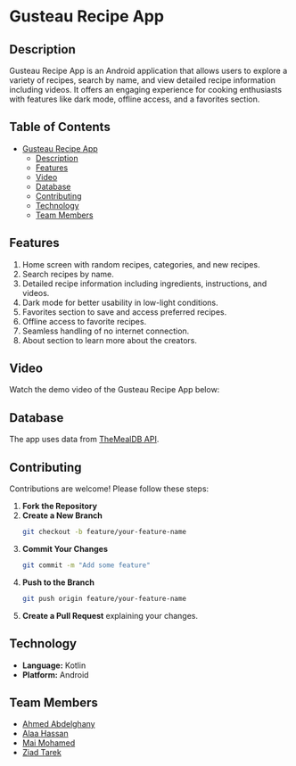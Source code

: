 # Gusteau Recipe App

## Description
Gusteau Recipe App is an Android application that allows users to explore a variety of recipes, search by name, and view detailed recipe information including videos. It offers an engaging experience for cooking enthusiasts with features like dark mode, offline access, and a favorites section.

## Table of Contents

- [Gusteau Recipe App](#gusteau-recipe-app)
  - [Description](#description)
  - [Features](#features)
  - [Video](#video)
  - [Database](#database)
  - [Contributing](#contributing)
  - [Technology](#technology)
  - [Team Members](#team-members)

## Features

1. Home screen with random recipes, categories, and new recipes.
2. Search recipes by name.
3. Detailed recipe information including ingredients, instructions, and videos.
4. Dark mode for better usability in low-light conditions.
5. Favorites section to save and access preferred recipes.
6. Offline access to favorite recipes.
7. Seamless handling of no internet connection.
8. About section to learn more about the creators.

## Video

Watch the demo video of the Gusteau Recipe App below:





## Database

The app uses data from [TheMealDB API](https://www.themealdb.com/api.php).

## Contributing

Contributions are welcome! Please follow these steps:

1. **Fork the Repository**
2. **Create a New Branch**
    ```bash
    git checkout -b feature/your-feature-name
    ```
3. **Commit Your Changes**
    ```bash
    git commit -m "Add some feature"
    ```
4. **Push to the Branch**
    ```bash
    git push origin feature/your-feature-name
    ```
5. **Create a Pull Request** explaining your changes.

## Technology

- **Language:** Kotlin
- **Platform:** Android

## Team Members

- [Ahmed Abdelghany](https://github.com/Ahmed-Abdelghany-11)
- [Alaa Hassan](https://github.com/Alaa551)
- [Mai Mohamed](https://github.com/MaiMuhammad)
- [Ziad Tarek](https://github.com/ziadTarek30)

